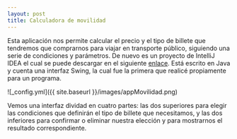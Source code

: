 ```yaml
---
layout: post
title: Calculadora de movilidad
---
```


Esta aplicación nos permite calcular el precio y el tipo de billete que tendremos que comprarnos para viajar en transporte público, siguiendo una serie de condiciones y parámetros. De nuevo es un proyecto de IntelliJ IDEA el cual se puede descargar en el siguiente [enlace](https://github.com/JoMaGaBa1/Portfolio/tree/main/Calculadora%20de%20movilidad). Está escrito en Java y cuenta una interfaz Swing, la cual fue la primera que realicé propiamente para un programa.

![_config.yml]({{ site.baseurl }}/images/appMovilidad.png)

Vemos una interfaz dividad en cuatro partes: las dos superiores para elegir las condiciones que definirán el tipo de billete que necesitamos, y las dos inferiores para confirmar o eliminar nuestra elección y para mostrarnos el resultado correspondiente.
